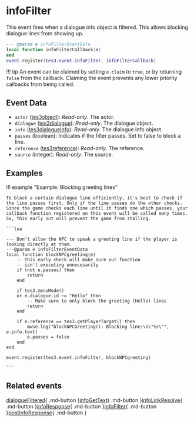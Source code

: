 # infoFilter
<div class="search_terms" style="display: none">infofilter</div>

<!---
	This file is autogenerated. Do not edit this file manually. Your changes will be ignored.
	More information: https://github.com/MWSE/MWSE/tree/master/docs
-->

This event fires when a dialogue info object is filtered. This allows blocking dialogue lines from showing up.

```lua
--- @param e infoFilterEventData
local function infoFilterCallback(e)
end
event.register(tes3.event.infoFilter, infoFilterCallback)
```

!!! tip
	An event can be claimed by setting `e.claim` to `true`, or by returning `false` from the callback. Claiming the event prevents any lower priority callbacks from being called.

## Event Data

* `actor` ([tes3object](../types/tes3object.md)): *Read-only*. The actor.
* `dialogue` ([tes3dialogue](../types/tes3dialogue.md)): *Read-only*. The dialogue object.
* `info` ([tes3dialogueInfo](../types/tes3dialogueInfo.md)): *Read-only*. The dialogue info object.
* `passes` (boolean): Indicates if the filter passes. Set to false to block a line.
* `reference` ([tes3reference](../types/tes3reference.md)): *Read-only*. The reference.
* `source` (integer): *Read-only*. The source.

## Examples

!!! example "Example: Blocking greeting lines"

	To block a certain dialogue line efficiently, it's best to check if the line passes first. Only if the line passes do the other checks. Since the game checks each line until it finds one which passes, your callback function registered on this event will be called many times. So, this early out will prevent the game from stalling.

	```lua
	
	--- Don't allow the NPC to speak a greeting line if the player is looking directly at them.
	---@param e infoFilterEventData
	local function blockNPCgreeting(e)
		-- This early check will make sure our function
		-- isn't executing unnecesarily
		if (not e.passes) then
			return
		end
	
		if tes3.menuMode()
		or e.dialogue.id ~= "Hello" then
			-- Make sure to only block the greeting (Hello) lines
			return
		end
	
		if e.reference == tes3.getPlayerTarget() then
			mwse.log("blockNPCGreeting(): Blocking line:\n\"%s\"", e.info.text)
			e.passes = false
		end
	end
	
	event.register(tes3.event.infoFilter, blockNPCgreeting)

	```


## Related events

[dialogueFiltered](./dialogueFiltered.md){ .md-button }[infoGetText](./infoGetText.md){ .md-button }[infoLinkResolve](./infoLinkResolve.md){ .md-button }[infoResponse](./infoResponse.md){ .md-button }[infoFilter](./infoFilter.md){ .md-button }[postInfoResponse](./postInfoResponse.md){ .md-button }

